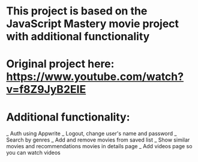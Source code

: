 # This project is based on the JavaScript Mastery movie project with additional functionality
# Original project here: https://www.youtube.com/watch?v=f8Z9JyB2EIE
# Additional functionality: 
_ Auth using Appwrite
_ Logout, change user's name and password
_ Search by genres
_ Add and remove movies from saved list
_ Show similar movies and recommendations movies in details page
_ Add videos page so you can watch videos


